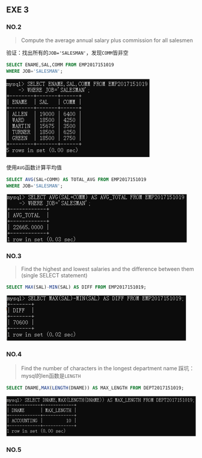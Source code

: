 ## EXE 3

### NO.2
> Compute the average annual salary plus commission for all salesmen

验证：找出所有的`JOB='SALESMAN'`，发现`COMM`皆非空
```sql
SELECT ENAME,SAL,COMM FROM EMP2017151019
WHERE JOB='SALESMAN';
```
![alt](img/exe2_2.1.png)

使用`AVG`函数计算平均值
```sql
SELECT AVG(SAL+COMM) AS TOTAL_AVG FROM EMP2017151019
WHERE JOB='SALESMAN';
```
![alt](img/exe2_2.2.png)

### NO.3
> Find the highest and lowest salaries and the difference between them (single SELECT statement)

```sql
SELECT MAX(SAL)-MIN(SAL) AS DIFF FROM EMP2017151019;
```
![alt](img/exe2_3.png)

### NO.4
> Find the number of characters in the longest department name
踩坑：mysql的len函数是`LENGTH`

```sql
SELECT DNAME,MAX(LENGTH(DNAME)) AS MAX_LENGTH FROM DEPT2017151019;
```
![alt](img/exe2_4.png)

### NO.5
